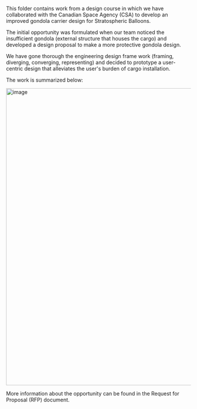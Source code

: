 This folder contains work from a design course in which we have collaborated with the Canadian Space Agency (CSA) to develop an improved gondola carrier design for Stratospheric Balloons. 

The initial opportunity was formulated when our team noticed the insufficient gondola (external structure that houses the cargo) and developed a design proposal to make a more protective gondola design.

We have gone thorough the engineering design frame work (framing, diverging, converging, representing) and decided to prototype a user-centric design that alleviates the user's burden of cargo installation. 

The work is summarized below:

<img width="810" alt="image" src="https://github.com/Hikarukurosawa123/hikaruk.github.io/assets/94869114/fcc74d4e-7901-4f1a-a3fd-61d8d1070b49">

More information about the opportunity can be found in the Request for Proposal (RFP) document. 

